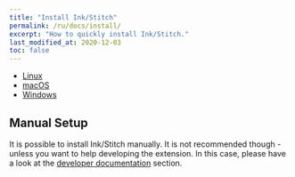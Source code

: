 ```yaml
---
title: "Install Ink/Stitch"
permalink: /ru/docs/install/
excerpt: "How to quickly install Ink/Stitch."
last_modified_at: 2020-12-03
toc: false
---
```

* <i class="fab fa-linux"></i> [Linux](/docs/install-linux/)
* <i class="fab fa-apple"></i> [macOS](/docs/install-macos/)
* <i class="fab fa-windows"></i> [Windows](/docs/install-windows/)

## Manual Setup

It is possible to install Ink/Stitch manually. It is not recommended though - unless you want to help developing the extension.
In this case, please have a look at the [developer documentation](/developers/inkstitch/manual-setup/) section.
